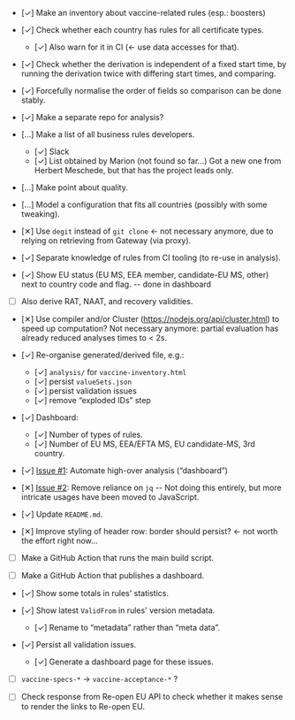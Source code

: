 * [&#10003;] Make an inventory about vaccine-related rules (esp.: boosters)
* [&#10003;] Check whether each country has rules for all certificate types.
    * [&#10003;] Also warn for it in CI (&larr; use data accesses for that).
* [&#10003;] Check whether the derivation is independent of a fixed start time, by running the derivation twice with differing start times, and comparing.
* [&#10003;] Forcefully normalise the order of fields so comparison can be done stably.
* [&#10003;] Make a separate repo for analysis?

* [&hellip;] Make a list of all business rules developers.
  * [&#10003;] Slack
  * [&#10003;] List obtained by Marion (not found so far...)
        Got a new one from Herbert Meschede, but that has the project leads only.
* [&hellip;] Make point about quality.
* [&hellip;] Model a configuration that fits all countries (possibly with some tweaking).
* [&#10005;] Use `degit` instead of `git clone` &larr; not necessary anymore, due to relying on retrieving from Gateway (via proxy).
* [&#10003;] Separate knowledge of rules from CI tooling (to re-use in analysis).

* [&#10003;] Show EU status (EU MS, EEA member, candidate-EU MS, other) next to country code and flag. -- done in dashboard
* [ ] Also derive RAT, NAAT, and recovery validities.
* [&#10005;] Use compiler and/or Cluster (https://nodejs.org/api/cluster.html) to speed up computation?
    Not necessary anymore: partial evaluation has already reduced analyses times to < 2s.
* [&#10003;] Re-organise generated/derived file, e.g.:
  * [&#10003;] `analysis/` for `vaccine-inventory.html`
  * [&#10003;] persist `valueSets.json`
  * [&#10003;] persist validation issues
  * [&#10003;] remove “exploded IDs” step

* [&#10003;] Dashboard:
  * [&#10003;] Number of types of rules.
  * [&#10003;] Number of EU MS, EEA/EFTA MS, EU candidate-MS, 3rd country.

* [&#10003;] [Issue #1](https://github.com/ehn-dcc-development/dcc-business-rules-analysis/issues/1): Automate high-over analysis (“dashboard”)
* [&#10005;] [Issue #2](https://github.com/ehn-dcc-development/dcc-business-rules-analysis/issues/2): Remove reliance on `jq` --
    Not doing this entirely, but more intricate usages have been moved to JavaScript.

* [&#10003;] Update `README.md`.

* [&#10005;] Improve styling of header row: border should persist?
  &larr; not worth the effort right now...

* [ ] Make a GitHub Action that runs the main build script.

* [ ] Make a GitHub Action that publishes a dashboard.

* [&#10003;] Show some totals in rules' statistics.

* [&#10003;] Show latest `ValidFrom` in rules' version metadata.
  * [&#10003;] Rename to “metadata” rather than “meta data”.

* [&#10003;] Persist all validation issues.
  * [&#10003;] Generate a dashboard page for these issues.

* [ ] `vaccine-specs-*` &rarr; `vaccine-acceptance-*` ?

* [ ] Check response from Re-open EU API to check whether it makes sense to render the links to Re-open EU.

